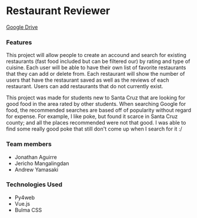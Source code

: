 # Restaurant Reviewer

[Google Drive](https://docs.google.com/document/d/1Yos_bq_YiWlVAogw0-5hyty0DJtQqCJaD0xtyaAnWvE/edit?usp=sharing)

### Features
This project will allow people to create an accound and search for existing restaurants (fast food included but can be filtered our) by rating and type of cuisine. Each user will be able to have their own list of favorite restaurants that they can add or delete from. Each restaurant will show the number of users that have the restaurant saved as well as the reviews of each restaurant. Users can add restaurants that do not currently exist.

This project was made for students new to Santa Cruz that are looking for good food in the area rated by other students. When searching Google for food, the recommended searches are based off of popularity without regard for expense. For example, I like poke, but found it scarce in Santa Cruz county; and all the places recommended were not that good. I was able to find some really good poke that still don't come up when I search for it :/
### Team members
- Jonathan Aguirre
- Jericho Mangalingdan
- Andrew Yamasaki

### Technologies Used
- Py4web
- Vue.js
- Bulma CSS

